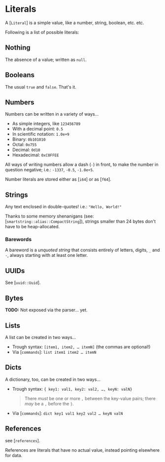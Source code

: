 # Literals

A [`Literal`] is a simple value, like a number, string, boolean, etc. etc.

Following is a list of possible literals:

## Nothing
The absence of a value; written as `null`.

## Booleans
The usual `true` and `false`. That's it.

## Numbers
Numbers can be written in a variety of ways...

- As simple integers, like `123456789`
- With a decimal point: `0.5`
- In scientific notation: `1.0e+9`
- Binary:  `0b101010`
- Octal:   `0o755`
- Decimal: `0d10`
- Hexadecimal: `0xC0FFEE`

All ways of writing numbers allow a dash (`-`) in front,
to make the number in question negative;
i.e.: `-1337`, `-0.5`, `-1.0e+5`.

Number literals are stored either as [`i64`] or as [`f64`].

## Strings
Any text enclosed in double-quotes! i.e.: `"Hello, World!"`

Thanks to some memory shenanigans (see: [`smartstring::alias::CompactString`]), strings smaller than 24 bytes don't have to be heap-allocated.

### Barewords
A bareword is a *unquoted string* that consists entirely of letters,
digits, `_` and `-`, always starting with at least one letter.

## UUIDs
See [`uuid::Uuid`].

## Bytes
**TODO:** Not exposed via the parser... yet.

## Lists
A list can be created in two ways...

- Trough syntax: `[item1, item2, … itemN]` (the commas are optional!)
- Via [`commands`]: `list item1 item2 … itemN`

## Dicts
A dictionary, too, can be created in two ways...

- Trough syntax: `{ key1: val1, key2: val2, …, keyN: valN}`
  > There *must* be one or more `,` between the key-value pairs;
  > there *may* be a `,` before the `}`.
- Via [`commands`]: `dict key1 val1 key2 val2 … keyN valN`

## References
see [`references`].

References are literals that have no actual value, instead pointing elsewhere for data.
